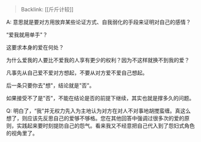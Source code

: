 > Backlink: [[斤斤计较]]

A: 意思就是要对方用放弃某些论证方式、自我弱化的手段来证明对自己的感情？

“爱我就用单手"？

这要求本身的爱在何处？

为什么爱我的人要比不爱我的人享有更少的权利？因为不这样就换不到我的爱？

凡事先从自己爱不爱对方想起，不要从对方爱不爱自己想起。

后一条只要你去"想"，结论就是"否"。

如果接受不了是"否"，不能在结论是否的前提下继续，其实也就是撑多久的问题。

Q: 明白了，“我"并无权力先入为主地认为对方在对人不对事地胡搅蛮缠。真这么想了，则应该先反思自己的爱够不够格。您在其他回答中强调过很多次的爱的原则，实践起来要时刻提防自己的怨气。看来我又不经意把自己代入到了怨妇式角色的视角里了。
